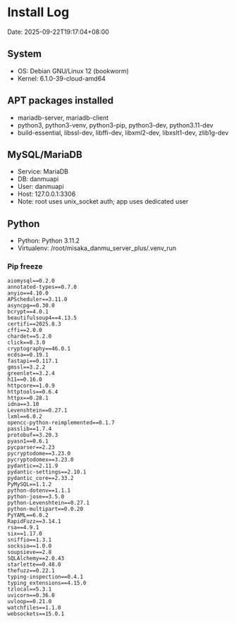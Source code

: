 # Install Log

Date: 2025-09-22T19:17:04+08:00

## System
- OS: Debian GNU/Linux 12 (bookworm)
- Kernel: 6.1.0-39-cloud-amd64

## APT packages installed
- mariadb-server, mariadb-client
- python3, python3-venv, python3-pip, python3-dev, python3.11-dev
- build-essential, libssl-dev, libffi-dev, libxml2-dev, libxslt1-dev, zlib1g-dev

## MySQL/MariaDB
- Service: MariaDB
- DB: danmuapi
- User: danmuapi
- Host: 127.0.0.1:3306
- Note: root uses unix_socket auth; app uses dedicated user

## Python
- Python: Python 3.11.2
- Virtualenv: /root/misaka_danmu_server_plus/.venv_run

### Pip freeze
```
aiomysql==0.2.0
annotated-types==0.7.0
anyio==4.10.0
APScheduler==3.11.0
asyncpg==0.30.0
bcrypt==4.0.1
beautifulsoup4==4.13.5
certifi==2025.8.3
cffi==2.0.0
chardet==5.2.0
click==8.3.0
cryptography==46.0.1
ecdsa==0.19.1
fastapi==0.117.1
gmssl==3.2.2
greenlet==3.2.4
h11==0.16.0
httpcore==1.0.9
httptools==0.6.4
httpx==0.28.1
idna==3.10
Levenshtein==0.27.1
lxml==6.0.2
opencc-python-reimplemented==0.1.7
passlib==1.7.4
protobuf==3.20.3
pyasn1==0.6.1
pycparser==2.23
pycryptodome==3.23.0
pycryptodomex==3.23.0
pydantic==2.11.9
pydantic-settings==2.10.1
pydantic_core==2.33.2
PyMySQL==1.1.2
python-dotenv==1.1.1
python-jose==3.5.0
python-Levenshtein==0.27.1
python-multipart==0.0.20
PyYAML==6.0.2
RapidFuzz==3.14.1
rsa==4.9.1
six==1.17.0
sniffio==1.3.1
socksio==1.0.0
soupsieve==2.8
SQLAlchemy==2.0.43
starlette==0.48.0
thefuzz==0.22.1
typing-inspection==0.4.1
typing_extensions==4.15.0
tzlocal==5.3.1
uvicorn==0.36.0
uvloop==0.21.0
watchfiles==1.1.0
websockets==15.0.1
```

